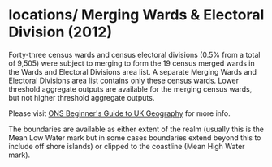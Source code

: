 # locations/ Merging Wards & Electoral Division (2012)

Forty-three census wards and census electoral divisions (0.5% from a total of 9,505) were subject to merging to form the 19 census merged wards in the Wards and Electoral Divisions area list. A separate Merging Wards and Electoral Divisions area list contains only these census wards. Lower threshold aggregate outputs are available for the merging census wards, but not higher threshold aggregate outputs.

Please visit [ONS Beginner's Guide to UK Geography](http://webarchive.nationalarchives.gov.uk/20160106185615/http://www.ons.gov.uk/ons/guide-method/geography/beginner-s-guide/index.html) for more info.

The boundaries are available as either extent of the realm (usually this is the Mean Low Water mark but in some cases boundaries extend beyond this to include off shore islands) or clipped to the coastline (Mean High Water mark).
